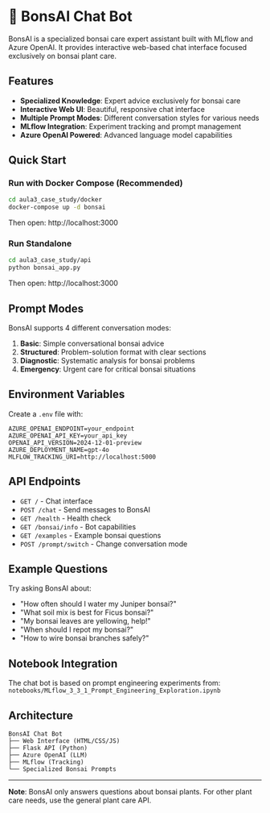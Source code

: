 # 🌿 BonsAI Chat Bot

BonsAI is a specialized bonsai care expert assistant built with MLflow and Azure OpenAI. It provides interactive web-based chat interface focused exclusively on bonsai plant care.

## Features

- **Specialized Knowledge**: Expert advice exclusively for bonsai care
- **Interactive Web UI**: Beautiful, responsive chat interface
- **Multiple Prompt Modes**: Different conversation styles for various needs
- **MLflow Integration**: Experiment tracking and prompt management
- **Azure OpenAI Powered**: Advanced language model capabilities

## Quick Start

### Run with Docker Compose (Recommended)

```bash
cd aula3_case_study/docker
docker-compose up -d bonsai
```

Then open: http://localhost:3000

### Run Standalone

```bash
cd aula3_case_study/api
python bonsai_app.py
```

Then open: http://localhost:3000

## Prompt Modes

BonsAI supports 4 different conversation modes:

1. **Basic**: Simple conversational bonsai advice
2. **Structured**: Problem-solution format with clear sections
3. **Diagnostic**: Systematic analysis for bonsai problems
4. **Emergency**: Urgent care for critical bonsai situations

## Environment Variables

Create a `.env` file with:

```env
AZURE_OPENAI_ENDPOINT=your_endpoint
AZURE_OPENAI_API_KEY=your_api_key
OPENAI_API_VERSION=2024-12-01-preview
AZURE_DEPLOYMENT_NAME=gpt-4o
MLFLOW_TRACKING_URI=http://localhost:5000
```

## API Endpoints

- `GET /` - Chat interface
- `POST /chat` - Send messages to BonsAI
- `GET /health` - Health check
- `GET /bonsai/info` - Bot capabilities
- `GET /examples` - Example bonsai questions
- `POST /prompt/switch` - Change conversation mode

## Example Questions

Try asking BonsAI about:

- "How often should I water my Juniper bonsai?"
- "What soil mix is best for Ficus bonsai?"
- "My bonsai leaves are yellowing, help!"
- "When should I repot my bonsai?"
- "How to wire bonsai branches safely?"

## Notebook Integration

The chat bot is based on prompt engineering experiments from:
`notebooks/MLflow_3_3_1_Prompt_Engineering_Exploration.ipynb`

## Architecture

```
BonsAI Chat Bot
├── Web Interface (HTML/CSS/JS)
├── Flask API (Python)
├── Azure OpenAI (LLM)
├── MLflow (Tracking)
└── Specialized Bonsai Prompts
```

---

**Note**: BonsAI only answers questions about bonsai plants. For other plant care needs, use the general plant care API.

